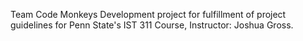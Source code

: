 Team Code Monkeys Development project for fulfillment of project guidelines for Penn State's IST 311 Course, Instructor: Joshua Gross.